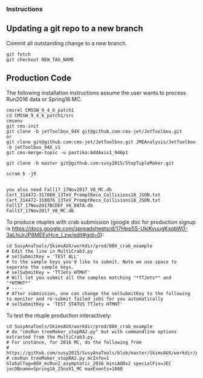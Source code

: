 ### Instructions

## Updating a git repo to a new branch 

Commit all outstanding change to a new branch.
```
git fetch
git checkout NEW_TAG_NAME
```

## Production Code

The following installation instructions assume the user wants to process Run2016 data or Spring16 MC.

```
cmsrel CMSSW_9_4_6_patch1
cd CMSSW_9_4_6_patch1/src
cmsenv
git cms-init
git clone -b jetToolbox_94X git@github.com:cms-jet/JetToolbox.git
or
git clone git@github.com:cms-jet/JetToolbox.git JMEAnalysis/JetToolbox -b jetToolbox_94X_v1
git cms-merge-topic -u pastika:AddAxis1_946p1

git clone -b master git@github.com:susy2015/StopTupleMaker.git

scram b -j9


you also need Fall17_17Nov2017_V8_MC.db
Cert_314472-317080_13TeV_PromptReco_Collisions18_JSON.txt 
Cert_314472-318876_13TeV_PromptReco_Collisions18_JSON.txt  
Fall17_17Nov2017BCDEF_V6_DATA.db                          
Fall17_17Nov2017_V8_MC.db
```

To produce ntuples with crab submission (google doc for production signup is https://docs.google.com/spreadsheets/d/17Hpp5S-UkiKvuugKxqbW0-3aLhiJrJP8MEEyHce_Lzw/edit#gid=0):
```
cd SusyAnaTools/SkimsAUX/workdir/prod/80X_crab_example
# Edit the line in MultiCrab3.py
# selSubmitKey = 'TEST ALL'
# to the sample keys you'd like to submit. Note we use space to seperate the sample keys.
# selSubmitKey = 'TTJets HTMHT'
# Will let you submit all the samples matching "*TTJets*" and "*HTMHT*"
# ----
# After submission, one can change the selSubmitKey to the following to monitor and re-submit failed jobs for you automatically
# selSubmitKey = 'TEST STATUS TTJets HTMHT'
```

To test the ntuple production interactively:
```
cd SusyAnaTools/SkimsAUX/workdir/prod/80X_crab_example
# do "cmsRun treeMaker_stopRA2.py" but with commandline options extracted from the MultiCrab3.py.
# For instance, for 2016 MC, do the following from
# https://github.com/susy2015/SusyAnaTools/blob/master/SkimsAUX/workdir/prod/80X_crab_example/MultiCrab3.py#L271:
# cmsRun treeMaker_stopRA2.py mcInfo=1 GlobalTag=80X_mcRun2_asymptotic_2016_miniAODv2 specialFix=JEC jecDBname=Spring16_25nsV1_MC maxEvents=1000
```

